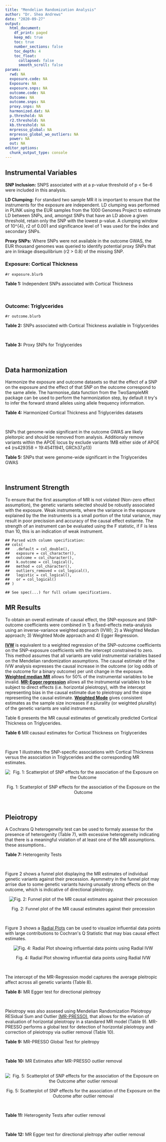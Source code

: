 ```yaml
---
title: "Mendelian Randomization Analysis"
author: "Dr. Shea Andrews"
date: "2020-09-27"
output:
  html_document:
    df_print: paged
    keep_md: true
    toc: true
    number_sections: false
    toc_depth: 4
    toc_float:
      collapsed: false
      smooth_scroll: false
params:
  rwd: NA
  exposure.code: NA
  Exposure: NA
  exposure.snps: NA
  outcome.code: NA
  Outcome: NA
  outcome.snps: NA
  proxy.snps: NA
  harmonized.dat: NA
  p.threshold: NA
  r2.threshold: NA
  kb.threshold: NA
  mrpresso_global: NA
  mrpresso_global_wo_outliers: NA
  power: NA
  out: NA
editor_options:
  chunk_output_type: console
---
```







## Instrumental Variables
**SNP Inclusion:** SNPS associated with at a p-value threshold of p < 5e-6 were included in this analysis.
<br>

**LD Clumping:** For standard two sample MR it is important to ensure that the instruments for the exposure are independent. LD clumping was performed in PLINK using the EUR samples from the 1000 Genomes Project to estimate LD between SNPs, and, amongst SNPs that have an LD above a given threshold, retain only the SNP with the lowest p-value. A clumping window of 10^{4}, r2 of 0.001 and significance level of 1 was used for the index and secondary SNPs.
<br>

**Proxy SNPs:** Where SNPs were not available in the outcome GWAS, the EUR thousand genomes was queried to identify potential proxy SNPs that are in linkage disequilibrium (r2 > 0.8) of the missing SNP.
<br>

### Exposure: Cortical Thickness
`#r exposure.blurb`
<br>

**Table 1:** Independent SNPs associated with Cortical Thickness
<div data-pagedtable="false">
  <script data-pagedtable-source type="application/json">
{"columns":[{"label":["SNP"],"name":[1],"type":["chr"],"align":["left"]},{"label":["CHROM"],"name":[2],"type":["dbl"],"align":["right"]},{"label":["POS"],"name":[3],"type":["dbl"],"align":["right"]},{"label":["REF"],"name":[4],"type":["chr"],"align":["left"]},{"label":["ALT"],"name":[5],"type":["chr"],"align":["left"]},{"label":["AF"],"name":[6],"type":["dbl"],"align":["right"]},{"label":["BETA"],"name":[7],"type":["dbl"],"align":["right"]},{"label":["SE"],"name":[8],"type":["dbl"],"align":["right"]},{"label":["Z"],"name":[9],"type":["dbl"],"align":["right"]},{"label":["P"],"name":[10],"type":["dbl"],"align":["right"]},{"label":["N"],"name":[11],"type":["dbl"],"align":["right"]},{"label":["TRAIT"],"name":[12],"type":["chr"],"align":["left"]}],"data":[{"1":"rs1180331","2":"1","3":"40012184","4":"G","5":"A","6":"0.4610","7":"0.0039","8":"0.0008","9":"4.875000","10":"5.299e-07","11":"32872","12":"Cortical_Thickness"},{"1":"rs556204","2":"1","3":"57595583","4":"G","5":"C","6":"0.1594","7":"-0.0050","8":"0.0010","9":"-5.000000","10":"1.417e-06","11":"32441","12":"Cortical_Thickness"},{"1":"rs2002058","2":"1","3":"58561329","4":"C","5":"T","6":"0.1892","7":"0.0046","8":"0.0010","9":"4.600000","10":"1.289e-06","11":"33089","12":"Cortical_Thickness"},{"1":"rs7549825","2":"1","3":"98554409","4":"A","5":"G","6":"0.3084","7":"0.0040","8":"0.0008","9":"5.000000","10":"2.503e-06","11":"32872","12":"Cortical_Thickness"},{"1":"rs7531555","2":"1","3":"196929310","4":"C","5":"T","6":"0.2386","7":"0.0047","8":"0.0009","9":"5.222222","10":"7.662e-08","11":"32639","12":"Cortical_Thickness"},{"1":"rs6738528","2":"2","3":"27149258","4":"T","5":"A","6":"0.3984","7":"0.0045","8":"0.0008","9":"5.625000","10":"7.324e-09","11":"32872","12":"Cortical_Thickness"},{"1":"rs3770776","2":"2","3":"37150793","4":"A","5":"G","6":"0.4299","7":"0.0039","8":"0.0008","9":"4.875000","10":"3.170e-07","11":"32872","12":"Cortical_Thickness"},{"1":"rs11692435","2":"2","3":"98275354","4":"G","5":"A","6":"0.0910","7":"-0.0091","8":"0.0015","9":"-6.066667","10":"3.179e-10","11":"29128","12":"Cortical_Thickness"},{"1":"rs533577","2":"3","3":"39489651","4":"C","5":"T","6":"0.4935","7":"-0.0050","8":"0.0008","9":"-6.250000","10":"8.426e-11","11":"32872","12":"Cortical_Thickness"},{"1":"rs11708974","2":"3","3":"64395184","4":"C","5":"T","6":"0.4778","7":"0.0035","8":"0.0008","9":"4.375000","10":"4.070e-06","11":"32872","12":"Cortical_Thickness"},{"1":"rs2636563","2":"3","3":"183939044","4":"G","5":"C","6":"0.2416","7":"0.0044","8":"0.0009","9":"4.888889","10":"2.299e-06","11":"31046","12":"Cortical_Thickness"},{"1":"rs10016059","2":"4","3":"2405007","4":"T","5":"C","6":"0.3379","7":"0.0038","8":"0.0008","9":"4.750000","10":"4.994e-06","11":"32441","12":"Cortical_Thickness"},{"1":"rs7657284","2":"4","3":"39688694","4":"A","5":"C","6":"0.2465","7":"0.0044","8":"0.0009","9":"4.888890","10":"2.680e-07","11":"32872","12":"Cortical_Thickness"},{"1":"rs7683042","2":"4","3":"46999235","4":"A","5":"G","6":"0.4028","7":"-0.0036","8":"0.0008","9":"-4.500000","10":"3.852e-06","11":"32872","12":"Cortical_Thickness"},{"1":"rs13107325","2":"4","3":"103188709","4":"C","5":"T","6":"0.0707","7":"-0.0076","8":"0.0015","9":"-5.066667","10":"5.054e-07","11":"32872","12":"Cortical_Thickness"},{"1":"rs35021943","2":"4","3":"121643239","4":"A","5":"C","6":"0.2422","7":"0.0051","8":"0.0009","9":"5.666670","10":"2.979e-09","11":"32872","12":"Cortical_Thickness"},{"1":"rs40565","2":"5","3":"55828636","4":"C","5":"T","6":"0.8108","7":"0.0048","8":"0.0010","9":"4.800000","10":"5.911e-07","11":"32249","12":"Cortical_Thickness"},{"1":"rs2744449","2":"6","3":"52951185","4":"G","5":"C","6":"0.9107","7":"0.0059","8":"0.0013","9":"4.538462","10":"4.452e-06","11":"33281","12":"Cortical_Thickness"},{"1":"rs194833","2":"7","3":"103761274","4":"G","5":"T","6":"0.4771","7":"-0.0035","8":"0.0008","9":"-4.375000","10":"3.614e-06","11":"32486","12":"Cortical_Thickness"},{"1":"rs6961970","2":"7","3":"113901132","4":"C","5":"A","6":"0.2334","7":"0.0041","8":"0.0009","9":"4.555556","10":"2.411e-06","11":"32872","12":"Cortical_Thickness"},{"1":"rs724265","2":"8","3":"8219182","4":"G","5":"A","6":"0.6272","7":"0.0041","8":"0.0008","9":"5.125000","10":"1.012e-07","11":"32872","12":"Cortical_Thickness"},{"1":"rs3200031","2":"8","3":"26227484","4":"C","5":"T","6":"0.0773","7":"0.0071","8":"0.0014","9":"5.071429","10":"5.526e-07","11":"32872","12":"Cortical_Thickness"},{"1":"rs7824177","2":"8","3":"110585288","4":"A","5":"G","6":"0.1616","7":"-0.0059","8":"0.0010","9":"-5.900000","10":"8.922e-09","11":"32872","12":"Cortical_Thickness"},{"1":"rs12543282","2":"8","3":"144627241","4":"C","5":"T","6":"0.2395","7":"0.0043","8":"0.0009","9":"4.777778","10":"4.087e-06","11":"32764","12":"Cortical_Thickness"},{"1":"rs35025323","2":"10","3":"97089991","4":"T","5":"C","6":"0.1210","7":"-0.0054","8":"0.0011","9":"-4.909090","10":"1.762e-06","11":"32872","12":"Cortical_Thickness"},{"1":"rs4296031","2":"11","3":"42540012","4":"G","5":"A","6":"0.8037","7":"-0.0044","8":"0.0010","9":"-4.400000","10":"3.779e-06","11":"32486","12":"Cortical_Thickness"},{"1":"rs7957460","2":"12","3":"32945835","4":"G","5":"A","6":"0.6732","7":"-0.0037","8":"0.0008","9":"-4.625000","10":"2.960e-06","11":"32512","12":"Cortical_Thickness"},{"1":"rs12815451","2":"12","3":"51738706","4":"T","5":"C","6":"0.1519","7":"0.0070","8":"0.0015","9":"4.666670","10":"3.201e-06","11":"20004","12":"Cortical_Thickness"},{"1":"rs1558801","2":"12","3":"109036359","4":"A","5":"C","6":"0.3852","7":"-0.0041","8":"0.0009","9":"-4.555560","10":"2.204e-06","11":"30860","12":"Cortical_Thickness"},{"1":"rs4772440","2":"13","3":"102712476","4":"C","5":"T","6":"0.4224","7":"-0.0036","8":"0.0008","9":"-4.500000","10":"3.102e-06","11":"32872","12":"Cortical_Thickness"},{"1":"rs1742401","2":"16","3":"1971601","4":"G","5":"A","6":"0.3809","7":"-0.0038","8":"0.0008","9":"-4.750000","10":"7.050e-07","11":"32764","12":"Cortical_Thickness"},{"1":"rs734957","2":"17","3":"2612584","4":"G","5":"A","6":"0.2235","7":"0.0066","8":"0.0012","9":"5.500000","10":"6.126e-08","11":"22106","12":"Cortical_Thickness"},{"1":"rs11656696","2":"17","3":"10033679","4":"C","5":"A","6":"0.4288","7":"0.0040","8":"0.0008","9":"5.000000","10":"2.117e-07","11":"32512","12":"Cortical_Thickness"},{"1":"rs7215205","2":"17","3":"29818258","4":"T","5":"C","6":"0.6326","7":"-0.0036","8":"0.0008","9":"-4.500000","10":"3.115e-06","11":"32680","12":"Cortical_Thickness"},{"1":"rs2316766","2":"17","3":"43919068","4":"G","5":"T","6":"0.2098","7":"0.0069","8":"0.0011","9":"6.272727","10":"2.903e-10","11":"26063","12":"Cortical_Thickness"},{"1":"rs117826338","2":"19","3":"5904353","4":"C","5":"T","6":"0.1353","7":"0.0062","8":"0.0012","9":"5.166667","10":"9.902e-08","11":"30012","12":"Cortical_Thickness"},{"1":"rs3816046","2":"19","3":"46118127","4":"C","5":"T","6":"0.3206","7":"-0.0041","8":"0.0008","9":"-5.125000","10":"8.464e-07","11":"30344","12":"Cortical_Thickness"},{"1":"rs5994871","2":"22","3":"22091244","4":"C","5":"T","6":"0.7171","7":"0.0042","8":"0.0009","9":"4.666667","10":"8.821e-07","11":"32872","12":"Cortical_Thickness"},{"1":"rs5756894","2":"22","3":"38450136","4":"C","5":"A","6":"0.6043","7":"0.0035","8":"0.0008","9":"4.375000","10":"4.741e-06","11":"32872","12":"Cortical_Thickness"}],"options":{"columns":{"min":{},"max":[10]},"rows":{"min":[10],"max":[10]},"pages":{}}}
  </script>
</div>
<br>

### Outcome: Triglycerides
`#r outcome.blurb`
<br>

**Table 2:** SNPs associated with Cortical Thickness avaliable in Triglycerides
<div data-pagedtable="false">
  <script data-pagedtable-source type="application/json">
{"columns":[{"label":["SNP"],"name":[1],"type":["chr"],"align":["left"]},{"label":["CHROM"],"name":[2],"type":["dbl"],"align":["right"]},{"label":["POS"],"name":[3],"type":["dbl"],"align":["right"]},{"label":["REF"],"name":[4],"type":["chr"],"align":["left"]},{"label":["ALT"],"name":[5],"type":["chr"],"align":["left"]},{"label":["AF"],"name":[6],"type":["dbl"],"align":["right"]},{"label":["BETA"],"name":[7],"type":["dbl"],"align":["right"]},{"label":["SE"],"name":[8],"type":["dbl"],"align":["right"]},{"label":["Z"],"name":[9],"type":["dbl"],"align":["right"]},{"label":["P"],"name":[10],"type":["dbl"],"align":["right"]},{"label":["N"],"name":[11],"type":["dbl"],"align":["right"]},{"label":["TRAIT"],"name":[12],"type":["chr"],"align":["left"]}],"data":[{"1":"rs556204","2":"1","3":"57595583","4":"G","5":"C","6":"0.1137930","7":"-0.0040","8":"0.0068","9":"-0.5882350","10":"7.497e-01","11":"90912.0","12":"Triglycerides"},{"1":"rs2002058","2":"1","3":"58561329","4":"C","5":"T","6":"0.1728960","7":"0.0033","8":"0.0043","9":"0.7674419","10":"6.229e-01","11":"177699.0","12":"Triglycerides"},{"1":"rs7549825","2":"1","3":"98554409","4":"A","5":"G","6":"0.3432840","7":"-0.0079","8":"0.0051","9":"-1.5490200","10":"2.118e-01","11":"90799.0","12":"Triglycerides"},{"1":"rs6738528","2":"2","3":"27149258","4":"T","5":"A","6":"0.4217790","7":"0.0045","8":"0.0049","9":"0.9183673","10":"4.292e-01","11":"91013.0","12":"Triglycerides"},{"1":"rs11692435","2":"2","3":"98275354","4":"G","5":"A","6":"0.1408810","7":"0.0012","8":"0.0081","9":"0.1481481","10":"8.570e-01","11":"91013.0","12":"Triglycerides"},{"1":"rs533577","2":"3","3":"39489651","4":"C","5":"T","6":"0.4492390","7":"-0.0066","8":"0.0047","9":"-1.4042600","10":"2.023e-01","11":"91013.0","12":"Triglycerides"},{"1":"rs7657284","2":"4","3":"39688694","4":"A","5":"C","6":"0.2721680","7":"0.0124","8":"0.0053","9":"2.3396226","10":"1.106e-02","11":"91013.0","12":"Triglycerides"},{"1":"rs7683042","2":"4","3":"46999235","4":"A","5":"G","6":"0.3111070","7":"-0.0013","8":"0.0050","9":"-0.2600000","10":"7.833e-01","11":"91013.0","12":"Triglycerides"},{"1":"rs13107325","2":"4","3":"103188709","4":"C","5":"T","6":"0.0473169","7":"0.0309","8":"0.0077","9":"4.0129870","10":"3.981e-05","11":"170007.7","12":"Triglycerides"},{"1":"rs40565","2":"5","3":"55828636","4":"C","5":"T","6":"0.7925280","7":"0.0128","8":"0.0060","9":"2.1333333","10":"3.871e-02","11":"90944.0","12":"Triglycerides"},{"1":"rs7824177","2":"8","3":"110585288","4":"A","5":"G","6":"0.1132660","7":"0.0008","8":"0.0063","9":"0.1269841","10":"7.449e-01","11":"90754.0","12":"Triglycerides"},{"1":"rs4772440","2":"13","3":"102712476","4":"C","5":"T","6":"0.4284900","7":"0.0061","8":"0.0048","9":"1.2708333","10":"6.795e-01","11":"90042.0","12":"Triglycerides"},{"1":"rs11656696","2":"17","3":"10033679","4":"C","5":"A","6":"0.4084370","7":"-0.0018","8":"0.0054","9":"-0.3333330","10":"8.731e-01","11":"89485.0","12":"Triglycerides"},{"1":"rs3816046","2":"19","3":"46118127","4":"C","5":"T","6":"0.3054140","7":"0.0084","8":"0.0059","9":"1.4237288","10":"4.641e-01","11":"73949.0","12":"Triglycerides"},{"1":"rs1180331","2":"NA","3":"NA","4":"NA","5":"NA","6":"NA","7":"NA","8":"NA","9":"NA","10":"NA","11":"NA","12":"NA"},{"1":"rs7531555","2":"NA","3":"NA","4":"NA","5":"NA","6":"NA","7":"NA","8":"NA","9":"NA","10":"NA","11":"NA","12":"NA"},{"1":"rs3770776","2":"NA","3":"NA","4":"NA","5":"NA","6":"NA","7":"NA","8":"NA","9":"NA","10":"NA","11":"NA","12":"NA"},{"1":"rs11708974","2":"NA","3":"NA","4":"NA","5":"NA","6":"NA","7":"NA","8":"NA","9":"NA","10":"NA","11":"NA","12":"NA"},{"1":"rs2636563","2":"NA","3":"NA","4":"NA","5":"NA","6":"NA","7":"NA","8":"NA","9":"NA","10":"NA","11":"NA","12":"NA"},{"1":"rs10016059","2":"NA","3":"NA","4":"NA","5":"NA","6":"NA","7":"NA","8":"NA","9":"NA","10":"NA","11":"NA","12":"NA"},{"1":"rs35021943","2":"NA","3":"NA","4":"NA","5":"NA","6":"NA","7":"NA","8":"NA","9":"NA","10":"NA","11":"NA","12":"NA"},{"1":"rs2744449","2":"NA","3":"NA","4":"NA","5":"NA","6":"NA","7":"NA","8":"NA","9":"NA","10":"NA","11":"NA","12":"NA"},{"1":"rs194833","2":"NA","3":"NA","4":"NA","5":"NA","6":"NA","7":"NA","8":"NA","9":"NA","10":"NA","11":"NA","12":"NA"},{"1":"rs6961970","2":"NA","3":"NA","4":"NA","5":"NA","6":"NA","7":"NA","8":"NA","9":"NA","10":"NA","11":"NA","12":"NA"},{"1":"rs724265","2":"NA","3":"NA","4":"NA","5":"NA","6":"NA","7":"NA","8":"NA","9":"NA","10":"NA","11":"NA","12":"NA"},{"1":"rs3200031","2":"NA","3":"NA","4":"NA","5":"NA","6":"NA","7":"NA","8":"NA","9":"NA","10":"NA","11":"NA","12":"NA"},{"1":"rs12543282","2":"NA","3":"NA","4":"NA","5":"NA","6":"NA","7":"NA","8":"NA","9":"NA","10":"NA","11":"NA","12":"NA"},{"1":"rs35025323","2":"NA","3":"NA","4":"NA","5":"NA","6":"NA","7":"NA","8":"NA","9":"NA","10":"NA","11":"NA","12":"NA"},{"1":"rs4296031","2":"NA","3":"NA","4":"NA","5":"NA","6":"NA","7":"NA","8":"NA","9":"NA","10":"NA","11":"NA","12":"NA"},{"1":"rs7957460","2":"NA","3":"NA","4":"NA","5":"NA","6":"NA","7":"NA","8":"NA","9":"NA","10":"NA","11":"NA","12":"NA"},{"1":"rs12815451","2":"NA","3":"NA","4":"NA","5":"NA","6":"NA","7":"NA","8":"NA","9":"NA","10":"NA","11":"NA","12":"NA"},{"1":"rs1558801","2":"NA","3":"NA","4":"NA","5":"NA","6":"NA","7":"NA","8":"NA","9":"NA","10":"NA","11":"NA","12":"NA"},{"1":"rs1742401","2":"NA","3":"NA","4":"NA","5":"NA","6":"NA","7":"NA","8":"NA","9":"NA","10":"NA","11":"NA","12":"NA"},{"1":"rs734957","2":"NA","3":"NA","4":"NA","5":"NA","6":"NA","7":"NA","8":"NA","9":"NA","10":"NA","11":"NA","12":"NA"},{"1":"rs7215205","2":"NA","3":"NA","4":"NA","5":"NA","6":"NA","7":"NA","8":"NA","9":"NA","10":"NA","11":"NA","12":"NA"},{"1":"rs2316766","2":"NA","3":"NA","4":"NA","5":"NA","6":"NA","7":"NA","8":"NA","9":"NA","10":"NA","11":"NA","12":"NA"},{"1":"rs117826338","2":"NA","3":"NA","4":"NA","5":"NA","6":"NA","7":"NA","8":"NA","9":"NA","10":"NA","11":"NA","12":"NA"},{"1":"rs5994871","2":"NA","3":"NA","4":"NA","5":"NA","6":"NA","7":"NA","8":"NA","9":"NA","10":"NA","11":"NA","12":"NA"},{"1":"rs5756894","2":"NA","3":"NA","4":"NA","5":"NA","6":"NA","7":"NA","8":"NA","9":"NA","10":"NA","11":"NA","12":"NA"}],"options":{"columns":{"min":{},"max":[10]},"rows":{"min":[10],"max":[10]},"pages":{}}}
  </script>
</div>
<br>

**Table 3:** Proxy SNPs for Triglycerides
<div data-pagedtable="false">
  <script data-pagedtable-source type="application/json">
{"columns":[{"label":["target_snp"],"name":[1],"type":["chr"],"align":["left"]},{"label":["proxy_snp"],"name":[2],"type":["chr"],"align":["left"]},{"label":["ld.r2"],"name":[3],"type":["dbl"],"align":["right"]},{"label":["Dprime"],"name":[4],"type":["dbl"],"align":["right"]},{"label":["PHASE"],"name":[5],"type":["chr"],"align":["left"]},{"label":["X12"],"name":[6],"type":["lgl"],"align":["right"]},{"label":["CHROM"],"name":[7],"type":["dbl"],"align":["right"]},{"label":["POS"],"name":[8],"type":["dbl"],"align":["right"]},{"label":["REF.proxy"],"name":[9],"type":["chr"],"align":["left"]},{"label":["ALT.proxy"],"name":[10],"type":["chr"],"align":["left"]},{"label":["AF"],"name":[11],"type":["dbl"],"align":["right"]},{"label":["BETA"],"name":[12],"type":["dbl"],"align":["right"]},{"label":["SE"],"name":[13],"type":["dbl"],"align":["right"]},{"label":["Z"],"name":[14],"type":["dbl"],"align":["right"]},{"label":["P"],"name":[15],"type":["dbl"],"align":["right"]},{"label":["N"],"name":[16],"type":["dbl"],"align":["right"]},{"label":["TRAIT"],"name":[17],"type":["chr"],"align":["left"]},{"label":["ref"],"name":[18],"type":["chr"],"align":["left"]},{"label":["ref.proxy"],"name":[19],"type":["chr"],"align":["left"]},{"label":["alt"],"name":[20],"type":["chr"],"align":["left"]},{"label":["alt.proxy"],"name":[21],"type":["chr"],"align":["left"]},{"label":["ALT"],"name":[22],"type":["chr"],"align":["left"]},{"label":["REF"],"name":[23],"type":["chr"],"align":["left"]},{"label":["proxy.outcome"],"name":[24],"type":["lgl"],"align":["right"]}],"data":[{"1":"rs7531555","2":"rs4085749","3":"1.000000","4":"1.000000","5":"TT/CC","6":"NA","7":"1","8":"196920148","9":"C","10":"T","11":"0.249818","12":"0.0023","13":"0.0055","14":"0.41818182","15":"0.998000","16":"91013","17":"Triglycerides","18":"T","19":"T","20":"C","21":"C","22":"T","23":"C","24":"TRUE"},{"1":"rs3770776","2":"rs888083","3":"0.856718","4":"0.929358","5":"GT/AC","6":"NA","7":"2","8":"37117073","9":"C","10":"T","11":"0.424528","12":"-0.0084","13":"0.0047","14":"-1.78723000","15":"0.096190","16":"91013","17":"Triglycerides","18":"G","19":"T","20":"A","21":"C","22":"G","23":"A","24":"TRUE"},{"1":"rs2636563","2":"rs13315366","3":"0.831668","4":"0.993562","5":"CT/GC","6":"NA","7":"3","8":"183940200","9":"C","10":"T","11":"0.205666","12":"0.0223","13":"0.0084","14":"2.65476190","15":"0.007387","16":"91013","17":"Triglycerides","18":"C","19":"T","20":"G","21":"C","22":"C","23":"G","24":"TRUE"},{"1":"rs10016059","2":"rs4257708","3":"0.826687","4":"0.990109","5":"CA/TG","6":"NA","7":"4","8":"2385384","9":"G","10":"A","11":"0.428780","12":"-0.0084","13":"0.0048","14":"-1.75000000","15":"0.122400","16":"91011","17":"Triglycerides","18":"C","19":"A","20":"T","21":"G","22":"C","23":"T","24":"TRUE"},{"1":"rs35021943","2":"rs11721741","3":"0.926024","4":"0.970667","5":"CG/AA","6":"NA","7":"4","8":"121629986","9":"A","10":"G","11":"0.224764","12":"-0.0150","13":"0.0054","14":"-2.77778000","15":"0.018030","16":"91013","17":"Triglycerides","18":"C","19":"G","20":"A","21":"A","22":"C","23":"A","24":"TRUE"},{"1":"rs2744449","2":"rs222451","3":"0.988497","4":"1.000000","5":"GC/CG","6":"NA","7":"6","8":"52909609","9":"C","10":"G","11":"0.885118","12":"-0.0174","13":"0.0083","14":"-2.09639000","15":"0.039890","16":"87943","17":"Triglycerides","18":"G","19":"C","20":"C","21":"G","22":"C","23":"G","24":"TRUE"},{"1":"rs194833","2":"rs194834","3":"0.996031","4":"1.000000","5":"GG/TA","6":"NA","7":"7","8":"103762313","9":"G","10":"A","11":"0.482583","12":"-0.0043","13":"0.0047","14":"-0.91489400","15":"0.314500","16":"91013","17":"Triglycerides","18":"G","19":"G","20":"T","21":"A","22":"T","23":"G","24":"TRUE"},{"1":"rs724265","2":"rs4840932","3":"0.925904","4":"0.995533","5":"GG/AT","6":"NA","7":"8","8":"8209191","9":"G","10":"T","11":"0.574135","12":"-0.0091","13":"0.0048","14":"-1.89583000","15":"0.122000","16":"91013","17":"Triglycerides","18":"G","19":"G","20":"A","21":"T","22":"A","23":"G","24":"TRUE"},{"1":"rs3200031","2":"rs17055142","3":"1.000000","4":"1.000000","5":"TT/CC","6":"NA","7":"8","8":"26201601","9":"C","10":"T","11":"0.046790","12":"0.0004","13":"0.0090","14":"0.04444444","15":"0.701300","16":"85947","17":"Triglycerides","18":"T","19":"T","20":"C","21":"C","22":"T","23":"C","24":"TRUE"},{"1":"rs12543282","2":"rs7837369","3":"0.871553","4":"0.952496","5":"TT/CG","6":"NA","7":"8","8":"144605598","9":"G","10":"T","11":"0.214130","12":"0.0051","13":"0.0055","14":"0.92727273","15":"0.527800","16":"91013","17":"Triglycerides","18":"T","19":"T","20":"C","21":"G","22":"T","23":"C","24":"TRUE"},{"1":"rs35025323","2":"rs7085635","3":"1.000000","4":"1.000000","5":"CT/TC","6":"NA","7":"10","8":"97087522","9":"C","10":"T","11":"0.127137","12":"0.0154","13":"0.0072","14":"2.13888889","15":"0.036020","16":"91013","17":"Triglycerides","18":"C","19":"T","20":"T","21":"C","22":"C","23":"T","24":"TRUE"},{"1":"rs4296031","2":"rs6485318","3":"0.920459","4":"1.000000","5":"GG/AA","6":"NA","7":"11","8":"42511130","9":"G","10":"A","11":"0.787785","12":"-0.0056","13":"0.0062","14":"-0.90322600","15":"0.441900","16":"91013","17":"Triglycerides","18":"G","19":"G","20":"A","21":"A","22":"A","23":"G","24":"TRUE"},{"1":"rs7957460","2":"rs12612","3":"1.000000","4":"1.000000","5":"GG/AC","6":"NA","7":"12","8":"32945107","9":"G","10":"C","11":"0.660196","12":"-0.0045","13":"0.0051","14":"-0.88235300","15":"0.369100","16":"91013","17":"Triglycerides","18":"G","19":"G","20":"A","21":"C","22":"A","23":"G","24":"TRUE"},{"1":"rs1558801","2":"rs7300215","3":"0.811396","4":"0.952704","5":"CA/AG","6":"NA","7":"12","8":"109089394","9":"G","10":"A","11":"0.399416","12":"0.0048","13":"0.0051","14":"0.94117647","15":"0.310500","16":"91012","17":"Triglycerides","18":"C","19":"A","20":"A","21":"G","22":"C","23":"A","24":"TRUE"},{"1":"rs1742401","2":"rs2974863","3":"0.934600","4":"0.982930","5":"AG/GC","6":"NA","7":"16","8":"1963152","9":"C","10":"G","11":"0.434838","12":"-0.0084","13":"0.0048","14":"-1.75000000","15":"0.147100","16":"89485","17":"Triglycerides","18":"A","19":"G","20":"G","21":"C","22":"A","23":"G","24":"TRUE"},{"1":"rs7215205","2":"rs2097719","3":"0.830986","4":"0.935708","5":"TG/CA","6":"NA","7":"17","8":"29827429","9":"G","10":"A","11":"0.608000","12":"0.0056","13":"0.0051","14":"1.09803922","15":"0.147100","16":"89485","17":"Triglycerides","18":"T","19":"G","20":"C","21":"A","22":"C","23":"T","24":"TRUE"},{"1":"rs2316766","2":"rs17687534","3":"0.989115","4":"1.000000","5":"TC/GT","6":"NA","7":"17","8":"43749579","9":"T","10":"C","11":"0.147123","12":"-0.0031","13":"0.0059","14":"-0.52542400","15":"0.264800","16":"87977","17":"Triglycerides","18":"T","19":"C","20":"G","21":"T","22":"T","23":"G","24":"TRUE"},{"1":"rs5756894","2":"rs4821733","3":"0.899090","4":"1.000000","5":"CG/AA","6":"NA","7":"22","8":"38449394","9":"G","10":"A","11":"0.571869","12":"0.0029","13":"0.0047","14":"0.61702128","15":"0.766900","16":"89372","17":"Triglycerides","18":"C","19":"G","20":"A","21":"A","22":"A","23":"C","24":"TRUE"},{"1":"rs1180331","2":"NA","3":"NA","4":"NA","5":"NA","6":"NA","7":"NA","8":"NA","9":"NA","10":"NA","11":"NA","12":"NA","13":"NA","14":"NA","15":"NA","16":"NA","17":"NA","18":"NA","19":"NA","20":"NA","21":"NA","22":"NA","23":"NA","24":"NA"},{"1":"rs11708974","2":"NA","3":"NA","4":"NA","5":"NA","6":"NA","7":"NA","8":"NA","9":"NA","10":"NA","11":"NA","12":"NA","13":"NA","14":"NA","15":"NA","16":"NA","17":"NA","18":"NA","19":"NA","20":"NA","21":"NA","22":"NA","23":"NA","24":"NA"},{"1":"rs6961970","2":"NA","3":"NA","4":"NA","5":"NA","6":"NA","7":"NA","8":"NA","9":"NA","10":"NA","11":"NA","12":"NA","13":"NA","14":"NA","15":"NA","16":"NA","17":"NA","18":"NA","19":"NA","20":"NA","21":"NA","22":"NA","23":"NA","24":"NA"},{"1":"rs12815451","2":"NA","3":"NA","4":"NA","5":"NA","6":"NA","7":"NA","8":"NA","9":"NA","10":"NA","11":"NA","12":"NA","13":"NA","14":"NA","15":"NA","16":"NA","17":"NA","18":"NA","19":"NA","20":"NA","21":"NA","22":"NA","23":"NA","24":"NA"},{"1":"rs734957","2":"NA","3":"NA","4":"NA","5":"NA","6":"NA","7":"NA","8":"NA","9":"NA","10":"NA","11":"NA","12":"NA","13":"NA","14":"NA","15":"NA","16":"NA","17":"NA","18":"NA","19":"NA","20":"NA","21":"NA","22":"NA","23":"NA","24":"NA"},{"1":"rs117826338","2":"NA","3":"NA","4":"NA","5":"NA","6":"NA","7":"NA","8":"NA","9":"NA","10":"NA","11":"NA","12":"NA","13":"NA","14":"NA","15":"NA","16":"NA","17":"NA","18":"NA","19":"NA","20":"NA","21":"NA","22":"NA","23":"NA","24":"NA"},{"1":"rs5994871","2":"NA","3":"NA","4":"NA","5":"NA","6":"NA","7":"NA","8":"NA","9":"NA","10":"NA","11":"NA","12":"NA","13":"NA","14":"NA","15":"NA","16":"NA","17":"NA","18":"NA","19":"NA","20":"NA","21":"NA","22":"NA","23":"NA","24":"NA"}],"options":{"columns":{"min":{},"max":[10]},"rows":{"min":[10],"max":[10]},"pages":{}}}
  </script>
</div>
<br>

## Data harmonization
Harmonize the exposure and outcome datasets so that the effect of a SNP on the exposure and the effect of that SNP on the outcome correspond to the same allele. The harmonise_data function from the TwoSampleMR package can be used to perform the harmonization step, by default it try's to infer the forward strand alleles using allele frequency information.
<br>

**Table 4:** Harmonized Cortical Thickness and Triglycerides datasets
<div data-pagedtable="false">
  <script data-pagedtable-source type="application/json">
{"columns":[{"label":["SNP"],"name":[1],"type":["chr"],"align":["left"]},{"label":["effect_allele.exposure"],"name":[2],"type":["chr"],"align":["left"]},{"label":["other_allele.exposure"],"name":[3],"type":["chr"],"align":["left"]},{"label":["effect_allele.outcome"],"name":[4],"type":["chr"],"align":["left"]},{"label":["other_allele.outcome"],"name":[5],"type":["chr"],"align":["left"]},{"label":["beta.exposure"],"name":[6],"type":["dbl"],"align":["right"]},{"label":["beta.outcome"],"name":[7],"type":["dbl"],"align":["right"]},{"label":["eaf.exposure"],"name":[8],"type":["dbl"],"align":["right"]},{"label":["eaf.outcome"],"name":[9],"type":["dbl"],"align":["right"]},{"label":["remove"],"name":[10],"type":["lgl"],"align":["right"]},{"label":["palindromic"],"name":[11],"type":["lgl"],"align":["right"]},{"label":["ambiguous"],"name":[12],"type":["lgl"],"align":["right"]},{"label":["id.outcome"],"name":[13],"type":["chr"],"align":["left"]},{"label":["chr.outcome"],"name":[14],"type":["dbl"],"align":["right"]},{"label":["pos.outcome"],"name":[15],"type":["dbl"],"align":["right"]},{"label":["se.outcome"],"name":[16],"type":["dbl"],"align":["right"]},{"label":["z.outcome"],"name":[17],"type":["dbl"],"align":["right"]},{"label":["pval.outcome"],"name":[18],"type":["dbl"],"align":["right"]},{"label":["samplesize.outcome"],"name":[19],"type":["dbl"],"align":["right"]},{"label":["outcome"],"name":[20],"type":["chr"],"align":["left"]},{"label":["mr_keep.outcome"],"name":[21],"type":["lgl"],"align":["right"]},{"label":["pval_origin.outcome"],"name":[22],"type":["chr"],"align":["left"]},{"label":["chr.exposure"],"name":[23],"type":["dbl"],"align":["right"]},{"label":["pos.exposure"],"name":[24],"type":["dbl"],"align":["right"]},{"label":["se.exposure"],"name":[25],"type":["dbl"],"align":["right"]},{"label":["z.exposure"],"name":[26],"type":["dbl"],"align":["right"]},{"label":["pval.exposure"],"name":[27],"type":["dbl"],"align":["right"]},{"label":["samplesize.exposure"],"name":[28],"type":["dbl"],"align":["right"]},{"label":["exposure"],"name":[29],"type":["chr"],"align":["left"]},{"label":["mr_keep.exposure"],"name":[30],"type":["lgl"],"align":["right"]},{"label":["pval_origin.exposure"],"name":[31],"type":["chr"],"align":["left"]},{"label":["id.exposure"],"name":[32],"type":["chr"],"align":["left"]},{"label":["action"],"name":[33],"type":["dbl"],"align":["right"]},{"label":["mr_keep"],"name":[34],"type":["lgl"],"align":["right"]},{"label":["pt"],"name":[35],"type":["dbl"],"align":["right"]},{"label":["pleitropy_keep"],"name":[36],"type":["lgl"],"align":["right"]},{"label":["mrpresso_RSSobs"],"name":[37],"type":["dbl"],"align":["right"]},{"label":["mrpresso_pval"],"name":[38],"type":["dbl"],"align":["right"]},{"label":["mrpresso_keep"],"name":[39],"type":["lgl"],"align":["right"]}],"data":[{"1":"rs10016059","2":"C","3":"T","4":"C","5":"T","6":"0.0038","7":"-0.0084","8":"0.3379","9":"0.4287800","10":"FALSE","11":"FALSE","12":"FALSE","13":"qG8Btp","14":"4","15":"2385384","16":"0.0048","17":"-1.75000000","18":"1.224e-01","19":"91011.0","20":"Willer2013tg","21":"TRUE","22":"reported","23":"4","24":"2405007","25":"0.0008","26":"4.750000","27":"4.994e-06","28":"32441","29":"Grasby2020thickness","30":"TRUE","31":"reported","32":"RaVDn0","33":"2","34":"TRUE","35":"5e-06","36":"TRUE","37":"5.416107e-05","38":"1.0000","39":"TRUE"},{"1":"rs11656696","2":"A","3":"C","4":"A","5":"C","6":"0.0040","7":"-0.0018","8":"0.4288","9":"0.4084370","10":"FALSE","11":"FALSE","12":"FALSE","13":"qG8Btp","14":"17","15":"10033679","16":"0.0054","17":"-0.33333300","18":"8.731e-01","19":"89485.0","20":"Willer2013tg","21":"TRUE","22":"reported","23":"17","24":"10033679","25":"0.0008","26":"5.000000","27":"2.117e-07","28":"32512","29":"Grasby2020thickness","30":"TRUE","31":"reported","32":"RaVDn0","33":"2","34":"TRUE","35":"5e-06","36":"TRUE","37":"2.415256e-07","38":"1.0000","39":"TRUE"},{"1":"rs11692435","2":"A","3":"G","4":"A","5":"G","6":"-0.0091","7":"0.0012","8":"0.0910","9":"0.1408810","10":"FALSE","11":"FALSE","12":"FALSE","13":"qG8Btp","14":"2","15":"98275354","16":"0.0081","17":"0.14814815","18":"8.570e-01","19":"91013.0","20":"Willer2013tg","21":"TRUE","22":"reported","23":"2","24":"98275354","25":"0.0015","26":"-6.066667","27":"3.179e-10","28":"29128","29":"Grasby2020thickness","30":"TRUE","31":"reported","32":"RaVDn0","33":"2","34":"TRUE","35":"5e-06","36":"TRUE","37":"3.678816e-06","38":"1.0000","39":"TRUE"},{"1":"rs12543282","2":"T","3":"C","4":"T","5":"C","6":"0.0043","7":"0.0051","8":"0.2395","9":"0.2141300","10":"FALSE","11":"FALSE","12":"FALSE","13":"qG8Btp","14":"8","15":"144605598","16":"0.0055","17":"0.92727273","18":"5.278e-01","19":"91013.0","20":"Willer2013tg","21":"TRUE","22":"reported","23":"8","24":"144627241","25":"0.0009","26":"4.777778","27":"4.087e-06","28":"32764","29":"Grasby2020thickness","30":"TRUE","31":"reported","32":"RaVDn0","33":"2","34":"TRUE","35":"5e-06","36":"TRUE","37":"4.503597e-05","38":"1.0000","39":"TRUE"},{"1":"rs13107325","2":"T","3":"C","4":"T","5":"C","6":"-0.0076","7":"0.0309","8":"0.0707","9":"0.0473169","10":"FALSE","11":"FALSE","12":"FALSE","13":"qG8Btp","14":"4","15":"103188709","16":"0.0077","17":"4.01298701","18":"3.981e-05","19":"170007.7","20":"Willer2013tg","21":"TRUE","22":"reported","23":"4","24":"103188709","25":"0.0015","26":"-5.066667","27":"5.054e-07","28":"32872","29":"Grasby2020thickness","30":"TRUE","31":"reported","32":"RaVDn0","33":"2","34":"TRUE","35":"5e-06","36":"TRUE","37":"8.842805e-04","38":"0.0124","39":"FALSE"},{"1":"rs1558801","2":"C","3":"A","4":"C","5":"A","6":"-0.0041","7":"0.0048","8":"0.3852","9":"0.3994160","10":"FALSE","11":"FALSE","12":"FALSE","13":"qG8Btp","14":"12","15":"109089394","16":"0.0051","17":"0.94117647","18":"3.105e-01","19":"91012.0","20":"Willer2013tg","21":"TRUE","22":"reported","23":"12","24":"109036359","25":"0.0009","26":"-4.555560","27":"2.204e-06","28":"30860","29":"Grasby2020thickness","30":"TRUE","31":"reported","32":"RaVDn0","33":"2","34":"TRUE","35":"5e-06","36":"TRUE","37":"1.262125e-05","38":"1.0000","39":"TRUE"},{"1":"rs1742401","2":"A","3":"G","4":"A","5":"G","6":"-0.0038","7":"-0.0084","8":"0.3809","9":"0.4348380","10":"FALSE","11":"FALSE","12":"FALSE","13":"qG8Btp","14":"16","15":"1963152","16":"0.0048","17":"-1.75000000","18":"1.471e-01","19":"89485.0","20":"Willer2013tg","21":"TRUE","22":"reported","23":"16","24":"1971601","25":"0.0008","26":"-4.750000","27":"7.050e-07","28":"32764","29":"Grasby2020thickness","30":"TRUE","31":"reported","32":"RaVDn0","33":"2","34":"TRUE","35":"5e-06","36":"TRUE","37":"9.889944e-05","38":"1.0000","39":"TRUE"},{"1":"rs194833","2":"T","3":"G","4":"T","5":"G","6":"-0.0035","7":"-0.0043","8":"0.4771","9":"0.4825830","10":"FALSE","11":"FALSE","12":"FALSE","13":"qG8Btp","14":"7","15":"103762313","16":"0.0047","17":"-0.91489400","18":"3.145e-01","19":"91013.0","20":"Willer2013tg","21":"TRUE","22":"reported","23":"7","24":"103761274","25":"0.0008","26":"-4.375000","27":"3.614e-06","28":"32486","29":"Grasby2020thickness","30":"TRUE","31":"reported","32":"RaVDn0","33":"2","34":"TRUE","35":"5e-06","36":"TRUE","37":"3.136387e-05","38":"1.0000","39":"TRUE"},{"1":"rs2002058","2":"T","3":"C","4":"T","5":"C","6":"0.0046","7":"0.0033","8":"0.1892","9":"0.1728960","10":"FALSE","11":"FALSE","12":"FALSE","13":"qG8Btp","14":"1","15":"58561329","16":"0.0043","17":"0.76744186","18":"6.229e-01","19":"177699.0","20":"Willer2013tg","21":"TRUE","22":"reported","23":"1","24":"58561329","25":"0.0010","26":"4.600000","27":"1.289e-06","28":"33089","29":"Grasby2020thickness","30":"TRUE","31":"reported","32":"RaVDn0","33":"2","34":"TRUE","35":"5e-06","36":"TRUE","37":"2.590893e-05","38":"1.0000","39":"TRUE"},{"1":"rs2316766","2":"T","3":"G","4":"T","5":"G","6":"0.0069","7":"-0.0031","8":"0.2098","9":"0.1471230","10":"FALSE","11":"FALSE","12":"FALSE","13":"qG8Btp","14":"17","15":"43749579","16":"0.0059","17":"-0.52542400","18":"2.648e-01","19":"87977.0","20":"Willer2013tg","21":"TRUE","22":"reported","23":"17","24":"43919068","25":"0.0011","26":"6.272727","27":"2.903e-10","28":"26063","29":"Grasby2020thickness","30":"TRUE","31":"reported","32":"RaVDn0","33":"2","34":"TRUE","35":"5e-06","36":"TRUE","37":"7.689367e-07","38":"1.0000","39":"TRUE"},{"1":"rs2636563","2":"C","3":"G","4":"C","5":"G","6":"0.0044","7":"0.0223","8":"0.2416","9":"0.2056660","10":"FALSE","11":"TRUE","12":"FALSE","13":"qG8Btp","14":"3","15":"183940200","16":"0.0084","17":"2.65476190","18":"7.387e-03","19":"91013.0","20":"Willer2013tg","21":"TRUE","22":"reported","23":"3","24":"183939044","25":"0.0009","26":"4.888889","27":"2.299e-06","28":"31046","29":"Grasby2020thickness","30":"TRUE","31":"reported","32":"RaVDn0","33":"2","34":"TRUE","35":"5e-06","36":"TRUE","37":"5.788897e-04","38":"0.1457","39":"TRUE"},{"1":"rs2744449","2":"C","3":"G","4":"C","5":"G","6":"0.0059","7":"-0.0174","8":"0.9107","9":"0.8851180","10":"FALSE","11":"TRUE","12":"FALSE","13":"qG8Btp","14":"6","15":"52909609","16":"0.0083","17":"-2.09639000","18":"3.989e-02","19":"87943.0","20":"Willer2013tg","21":"TRUE","22":"reported","23":"6","24":"52951185","25":"0.0013","26":"4.538462","27":"4.452e-06","28":"33281","29":"Grasby2020thickness","30":"TRUE","31":"reported","32":"RaVDn0","33":"2","34":"TRUE","35":"5e-06","36":"TRUE","37":"2.503718e-04","38":"1.0000","39":"TRUE"},{"1":"rs3200031","2":"T","3":"C","4":"T","5":"C","6":"0.0071","7":"0.0004","8":"0.0773","9":"0.0467900","10":"FALSE","11":"FALSE","12":"FALSE","13":"qG8Btp","14":"8","15":"26201601","16":"0.0090","17":"0.04444444","18":"7.013e-01","19":"85947.0","20":"Willer2013tg","21":"TRUE","22":"reported","23":"8","24":"26227484","25":"0.0014","26":"5.071429","27":"5.526e-07","28":"32872","29":"Grasby2020thickness","30":"TRUE","31":"reported","32":"RaVDn0","33":"2","34":"TRUE","35":"5e-06","36":"TRUE","37":"7.990338e-06","38":"1.0000","39":"TRUE"},{"1":"rs35021943","2":"C","3":"A","4":"C","5":"A","6":"0.0051","7":"-0.0150","8":"0.2422","9":"0.2247640","10":"FALSE","11":"FALSE","12":"FALSE","13":"qG8Btp","14":"4","15":"121629986","16":"0.0054","17":"-2.77778000","18":"1.803e-02","19":"91013.0","20":"Willer2013tg","21":"TRUE","22":"reported","23":"4","24":"121643239","25":"0.0009","26":"5.666670","27":"2.979e-09","28":"32872","29":"Grasby2020thickness","30":"TRUE","31":"reported","32":"RaVDn0","33":"2","34":"TRUE","35":"5e-06","36":"TRUE","37":"1.929802e-04","38":"0.3441","39":"TRUE"},{"1":"rs35025323","2":"C","3":"T","4":"C","5":"T","6":"-0.0054","7":"0.0154","8":"0.1210","9":"0.1271370","10":"FALSE","11":"FALSE","12":"FALSE","13":"qG8Btp","14":"10","15":"97087522","16":"0.0072","17":"2.13888889","18":"3.602e-02","19":"91013.0","20":"Willer2013tg","21":"TRUE","22":"reported","23":"10","24":"97089991","25":"0.0011","26":"-4.909090","27":"1.762e-06","28":"32872","29":"Grasby2020thickness","30":"TRUE","31":"reported","32":"RaVDn0","33":"2","34":"TRUE","35":"5e-06","36":"TRUE","37":"1.955023e-04","38":"1.0000","39":"TRUE"},{"1":"rs3770776","2":"G","3":"A","4":"G","5":"A","6":"0.0039","7":"-0.0084","8":"0.4299","9":"0.4245280","10":"FALSE","11":"FALSE","12":"FALSE","13":"qG8Btp","14":"2","15":"37117073","16":"0.0047","17":"-1.78723000","18":"9.619e-02","19":"91013.0","20":"Willer2013tg","21":"TRUE","22":"reported","23":"2","24":"37150793","25":"0.0008","26":"4.875000","27":"3.170e-07","28":"32872","29":"Grasby2020thickness","30":"TRUE","31":"reported","32":"RaVDn0","33":"2","34":"TRUE","35":"5e-06","36":"TRUE","37":"5.398062e-05","38":"1.0000","39":"TRUE"},{"1":"rs3816046","2":"T","3":"C","4":"T","5":"C","6":"-0.0041","7":"0.0084","8":"0.3206","9":"0.3054140","10":"FALSE","11":"FALSE","12":"FALSE","13":"qG8Btp","14":"19","15":"46118127","16":"0.0059","17":"1.42372881","18":"4.641e-01","19":"73949.0","20":"Willer2013tg","21":"TRUE","22":"reported","23":"19","24":"46118127","25":"0.0008","26":"-5.125000","27":"8.464e-07","28":"30344","29":"Grasby2020thickness","30":"TRUE","31":"reported","32":"RaVDn0","33":"2","34":"TRUE","35":"5e-06","36":"TRUE","37":"5.195121e-05","38":"1.0000","39":"TRUE"},{"1":"rs40565","2":"T","3":"C","4":"T","5":"C","6":"0.0048","7":"0.0128","8":"0.8108","9":"0.7925280","10":"FALSE","11":"FALSE","12":"FALSE","13":"qG8Btp","14":"5","15":"55828636","16":"0.0060","17":"2.13333333","18":"3.871e-02","19":"90944.0","20":"Willer2013tg","21":"TRUE","22":"reported","23":"5","24":"55828636","25":"0.0010","26":"4.800000","27":"5.911e-07","28":"32249","29":"Grasby2020thickness","30":"TRUE","31":"reported","32":"RaVDn0","33":"2","34":"TRUE","35":"5e-06","36":"TRUE","37":"2.198246e-04","38":"0.4216","39":"TRUE"},{"1":"rs4296031","2":"A","3":"G","4":"A","5":"G","6":"-0.0044","7":"-0.0056","8":"0.8037","9":"0.7877850","10":"FALSE","11":"FALSE","12":"FALSE","13":"qG8Btp","14":"11","15":"42511130","16":"0.0062","17":"-0.90322600","18":"4.419e-01","19":"91013.0","20":"Willer2013tg","21":"TRUE","22":"reported","23":"11","24":"42540012","25":"0.0010","26":"-4.400000","27":"3.779e-06","28":"32486","29":"Grasby2020thickness","30":"TRUE","31":"reported","32":"RaVDn0","33":"2","34":"TRUE","35":"5e-06","36":"TRUE","37":"5.216183e-05","38":"1.0000","39":"TRUE"},{"1":"rs4772440","2":"T","3":"C","4":"T","5":"C","6":"-0.0036","7":"0.0061","8":"0.4224","9":"0.4284900","10":"FALSE","11":"FALSE","12":"FALSE","13":"qG8Btp","14":"13","15":"102712476","16":"0.0048","17":"1.27083333","18":"6.795e-01","19":"90042.0","20":"Willer2013tg","21":"TRUE","22":"reported","23":"13","24":"102712476","25":"0.0008","26":"-4.500000","27":"3.102e-06","28":"32872","29":"Grasby2020thickness","30":"TRUE","31":"reported","32":"RaVDn0","33":"2","34":"TRUE","35":"5e-06","36":"TRUE","37":"2.543095e-05","38":"1.0000","39":"TRUE"},{"1":"rs533577","2":"T","3":"C","4":"T","5":"C","6":"-0.0050","7":"-0.0066","8":"0.4935","9":"0.4492390","10":"FALSE","11":"FALSE","12":"FALSE","13":"qG8Btp","14":"3","15":"39489651","16":"0.0047","17":"-1.40426000","18":"2.023e-01","19":"91013.0","20":"Willer2013tg","21":"TRUE","22":"reported","23":"3","24":"39489651","25":"0.0008","26":"-6.250000","27":"8.426e-11","28":"32872","29":"Grasby2020thickness","30":"TRUE","31":"reported","32":"RaVDn0","33":"2","34":"TRUE","35":"5e-06","36":"TRUE","37":"7.585802e-05","38":"1.0000","39":"TRUE"},{"1":"rs556204","2":"C","3":"G","4":"C","5":"G","6":"-0.0050","7":"-0.0040","8":"0.1594","9":"0.1137930","10":"FALSE","11":"TRUE","12":"FALSE","13":"qG8Btp","14":"1","15":"57595583","16":"0.0068","17":"-0.58823500","18":"7.497e-01","19":"90912.0","20":"Willer2013tg","21":"TRUE","22":"reported","23":"1","24":"57595583","25":"0.0010","26":"-5.000000","27":"1.417e-06","28":"32441","29":"Grasby2020thickness","30":"TRUE","31":"reported","32":"RaVDn0","33":"2","34":"TRUE","35":"5e-06","36":"TRUE","37":"3.360614e-05","38":"1.0000","39":"TRUE"},{"1":"rs5756894","2":"A","3":"C","4":"A","5":"C","6":"0.0035","7":"0.0029","8":"0.6043","9":"0.5718690","10":"FALSE","11":"FALSE","12":"FALSE","13":"qG8Btp","14":"22","15":"38449394","16":"0.0047","17":"0.61702128","18":"7.669e-01","19":"89372.0","20":"Willer2013tg","21":"TRUE","22":"reported","23":"22","24":"38450136","25":"0.0008","26":"4.375000","27":"4.741e-06","28":"32872","29":"Grasby2020thickness","30":"TRUE","31":"reported","32":"RaVDn0","33":"2","34":"TRUE","35":"5e-06","36":"TRUE","37":"1.733301e-05","38":"1.0000","39":"TRUE"},{"1":"rs6738528","2":"A","3":"T","4":"A","5":"T","6":"0.0045","7":"0.0045","8":"0.3984","9":"0.4217790","10":"FALSE","11":"TRUE","12":"TRUE","13":"qG8Btp","14":"2","15":"27149258","16":"0.0049","17":"0.91836735","18":"4.292e-01","19":"91013.0","20":"Willer2013tg","21":"TRUE","22":"reported","23":"2","24":"27149258","25":"0.0008","26":"5.625000","27":"7.324e-09","28":"32872","29":"Grasby2020thickness","30":"TRUE","31":"reported","32":"RaVDn0","33":"2","34":"FALSE","35":"5e-06","36":"TRUE","37":"NA","38":"NA","39":"NA"},{"1":"rs7215205","2":"C","3":"T","4":"C","5":"T","6":"-0.0036","7":"0.0056","8":"0.6326","9":"0.6080000","10":"FALSE","11":"FALSE","12":"FALSE","13":"qG8Btp","14":"17","15":"29827429","16":"0.0051","17":"1.09803922","18":"1.471e-01","19":"89485.0","20":"Willer2013tg","21":"TRUE","22":"reported","23":"17","24":"29818258","25":"0.0008","26":"-4.500000","27":"3.115e-06","28":"32680","29":"Grasby2020thickness","30":"TRUE","31":"reported","32":"RaVDn0","33":"2","34":"TRUE","35":"5e-06","36":"TRUE","37":"2.039097e-05","38":"1.0000","39":"TRUE"},{"1":"rs724265","2":"A","3":"G","4":"A","5":"G","6":"0.0041","7":"-0.0091","8":"0.6272","9":"0.5741350","10":"FALSE","11":"FALSE","12":"FALSE","13":"qG8Btp","14":"8","15":"8209191","16":"0.0048","17":"-1.89583000","18":"1.220e-01","19":"91013.0","20":"Willer2013tg","21":"TRUE","22":"reported","23":"8","24":"8219182","25":"0.0008","26":"5.125000","27":"1.012e-07","28":"32872","29":"Grasby2020thickness","30":"TRUE","31":"reported","32":"RaVDn0","33":"2","34":"TRUE","35":"5e-06","36":"TRUE","37":"6.428628e-05","38":"1.0000","39":"TRUE"},{"1":"rs7531555","2":"T","3":"C","4":"T","5":"C","6":"0.0047","7":"0.0023","8":"0.2386","9":"0.2498180","10":"FALSE","11":"FALSE","12":"FALSE","13":"qG8Btp","14":"1","15":"196920148","16":"0.0055","17":"0.41818182","18":"9.980e-01","19":"91013.0","20":"Willer2013tg","21":"TRUE","22":"reported","23":"1","24":"196929310","25":"0.0009","26":"5.222222","27":"7.662e-08","28":"32639","29":"Grasby2020thickness","30":"TRUE","31":"reported","32":"RaVDn0","33":"2","34":"TRUE","35":"5e-06","36":"TRUE","37":"1.590148e-05","38":"1.0000","39":"TRUE"},{"1":"rs7549825","2":"G","3":"A","4":"G","5":"A","6":"0.0040","7":"-0.0079","8":"0.3084","9":"0.3432840","10":"FALSE","11":"FALSE","12":"FALSE","13":"qG8Btp","14":"1","15":"98554409","16":"0.0051","17":"-1.54902000","18":"2.118e-01","19":"90799.0","20":"Willer2013tg","21":"TRUE","22":"reported","23":"1","24":"98554409","25":"0.0008","26":"5.000000","27":"2.503e-06","28":"32872","29":"Grasby2020thickness","30":"TRUE","31":"reported","32":"RaVDn0","33":"2","34":"TRUE","35":"5e-06","36":"TRUE","37":"4.586835e-05","38":"1.0000","39":"TRUE"},{"1":"rs7657284","2":"C","3":"A","4":"C","5":"A","6":"0.0044","7":"0.0124","8":"0.2465","9":"0.2721680","10":"FALSE","11":"FALSE","12":"FALSE","13":"qG8Btp","14":"4","15":"39688694","16":"0.0053","17":"2.33962264","18":"1.106e-02","19":"91013.0","20":"Willer2013tg","21":"TRUE","22":"reported","23":"4","24":"39688694","25":"0.0009","26":"4.888890","27":"2.680e-07","28":"32872","29":"Grasby2020thickness","30":"TRUE","31":"reported","32":"RaVDn0","33":"2","34":"TRUE","35":"5e-06","36":"TRUE","37":"2.048279e-04","38":"0.2418","39":"TRUE"},{"1":"rs7683042","2":"G","3":"A","4":"G","5":"A","6":"-0.0036","7":"-0.0013","8":"0.4028","9":"0.3111070","10":"FALSE","11":"FALSE","12":"FALSE","13":"qG8Btp","14":"4","15":"46999235","16":"0.0050","17":"-0.26000000","18":"7.833e-01","19":"91013.0","20":"Willer2013tg","21":"TRUE","22":"reported","23":"4","24":"46999235","25":"0.0008","26":"-4.500000","27":"3.852e-06","28":"32872","29":"Grasby2020thickness","30":"TRUE","31":"reported","32":"RaVDn0","33":"2","34":"TRUE","35":"5e-06","36":"TRUE","37":"6.504791e-06","38":"1.0000","39":"TRUE"},{"1":"rs7824177","2":"G","3":"A","4":"G","5":"A","6":"-0.0059","7":"0.0008","8":"0.1616","9":"0.1132660","10":"FALSE","11":"FALSE","12":"FALSE","13":"qG8Btp","14":"8","15":"110585288","16":"0.0063","17":"0.12698413","18":"7.449e-01","19":"90754.0","20":"Willer2013tg","21":"TRUE","22":"reported","23":"8","24":"110585288","25":"0.0010","26":"-5.900000","27":"8.922e-09","28":"32872","29":"Grasby2020thickness","30":"TRUE","31":"reported","32":"RaVDn0","33":"2","34":"TRUE","35":"5e-06","36":"TRUE","37":"1.433836e-06","38":"1.0000","39":"TRUE"},{"1":"rs7957460","2":"A","3":"G","4":"A","5":"G","6":"-0.0037","7":"-0.0045","8":"0.6732","9":"0.6601960","10":"FALSE","11":"FALSE","12":"FALSE","13":"qG8Btp","14":"12","15":"32945107","16":"0.0051","17":"-0.88235300","18":"3.691e-01","19":"91013.0","20":"Willer2013tg","21":"TRUE","22":"reported","23":"12","24":"32945835","25":"0.0008","26":"-4.625000","27":"2.960e-06","28":"32512","29":"Grasby2020thickness","30":"TRUE","31":"reported","32":"RaVDn0","33":"2","34":"TRUE","35":"5e-06","36":"TRUE","37":"3.440460e-05","38":"1.0000","39":"TRUE"}],"options":{"columns":{"min":{},"max":[10]},"rows":{"min":[10],"max":[10]},"pages":{}}}
  </script>
</div>
<br>

SNPs that genome-wide significant in the outcome GWAS are likely pleitorpic and should be removed from analysis. Additionaly remove variants within the APOE locus by exclude variants 1MB either side of APOE e4 (rs429358 = 19:45411941, GRCh37.p13)
<br>


**Table 5:** SNPs that were genome-wide significant in the Triglycerides GWAS
<div data-pagedtable="false">
  <script data-pagedtable-source type="application/json">
{"columns":[{"label":["SNP"],"name":[1],"type":["chr"],"align":["left"]},{"label":["chr.outcome"],"name":[2],"type":["dbl"],"align":["right"]},{"label":["pos.outcome"],"name":[3],"type":["dbl"],"align":["right"]},{"label":["pval.exposure"],"name":[4],"type":["dbl"],"align":["right"]},{"label":["pval.outcome"],"name":[5],"type":["dbl"],"align":["right"]}],"data":[],"options":{"columns":{"min":{},"max":[10]},"rows":{"min":[10],"max":[10]},"pages":{}}}
  </script>
</div>
<br>


## Instrument Strength
To ensure that the first assumption of MR is not violated (Non-zero effect assumption), the genetic variants selected should be robustly associated with the exposure. Weak instruments, where the variance in the exposure explained by the the instruments is a small portion of the total variance, may result in poor precission and accuracy of the causal effect estiamte. The strength of an instrument can be evaluated using the F statistic, if F is less than 10, this is an indication of weak instrument.


```
## Parsed with column specification:
## cols(
##   .default = col_double(),
##   exposure = col_character(),
##   outcome = col_character(),
##   k.outcome = col_logical(),
##   method = col_character(),
##   outliers_removed = col_logical(),
##   logistic = col_logical(),
##   or = col_logical()
## )
```

```
## See spec(...) for full column specifications.
```

<div data-pagedtable="false">
  <script data-pagedtable-source type="application/json">
{"columns":[{"label":["outliers_removed"],"name":[1],"type":["lgl"],"align":["right"]},{"label":["pve.exposure"],"name":[2],"type":["dbl"],"align":["right"]},{"label":["F"],"name":[3],"type":["dbl"],"align":["right"]},{"label":["Alpha"],"name":[4],"type":["dbl"],"align":["right"]},{"label":["NCP"],"name":[5],"type":["dbl"],"align":["right"]},{"label":["Power"],"name":[6],"type":["dbl"],"align":["right"]}],"data":[{"1":"FALSE","2":"0.02304980","3":"25.63105","4":"0.05","5":"1.8232496","6":"0.2715009"},{"1":"TRUE","2":"0.02228055","3":"25.58213","4":"0.05","5":"0.5429387","6":"0.1141425"}],"options":{"columns":{"min":{},"max":[10]},"rows":{"min":[10],"max":[10]},"pages":{}}}
  </script>
</div>

##  MR Results
To obtain an overall estimate of causal effect, the SNP-exposure and SNP-outcome coefficients were combined in 1) a fixed-effects meta-analysis using an inverse-variance weighted approach (IVW); 2) a Weighted Median approach; 3) Weighted Mode approach and 4) Egger Regression.


[**IVW**](https://doi.org/10.1002/gepi.21758) is equivalent to a weighted regression of the SNP-outcome coefficients on the SNP-exposure coefficients with the intercept constrained to zero. This method assumes that all variants are valid instrumental variables based on the Mendelian randomization assumptions. The causal estimate of the IVW analysis expresses the causal increase in the outcome (or log odds of the outcome for a binary outcome) per unit change in the exposure. [**Weighted median MR**](https://doi.org/10.1002/gepi.21965) allows for 50% of the instrumental variables to be invalid. [**MR-Egger regression**](https://doi.org/10.1093/ije/dyw220) allows all the instrumental variables to be subject to direct effects (i.e. horizontal pleiotropy), with the intercept representing bias in the causal estimate due to pleiotropy and the slope representing the causal estimate. [**Weighted Mode**](https://doi.org/10.1093/ije/dyx102) gives consistent estimates as the sample size increases if a plurality (or weighted plurality) of the genetic variants are valid instruments.
<br>



Table 6 presents the MR causal estimates of genetically predicted Cortical Thickness on Triglycerides.
<br>

**Table 6** MR causaul estimates for Cortical Thickness on Triglycerides
<div data-pagedtable="false">
  <script data-pagedtable-source type="application/json">
{"columns":[{"label":["id.exposure"],"name":[1],"type":["chr"],"align":["left"]},{"label":["id.outcome"],"name":[2],"type":["chr"],"align":["left"]},{"label":["outcome"],"name":[3],"type":["fctr"],"align":["left"]},{"label":["exposure"],"name":[4],"type":["fctr"],"align":["left"]},{"label":["method"],"name":[5],"type":["fctr"],"align":["left"]},{"label":["nsnp"],"name":[6],"type":["int"],"align":["right"]},{"label":["b"],"name":[7],"type":["dbl"],"align":["right"]},{"label":["se"],"name":[8],"type":["dbl"],"align":["right"]},{"label":["pval"],"name":[9],"type":["dbl"],"align":["right"]}],"data":[{"1":"RaVDn0","2":"qG8Btp","3":"Willer2013tg","4":"Grasby2020thickness","5":"Inverse variance weighted (fixed effects)","6":"31","7":"-0.3302713","8":"0.2156254","9":"0.1255990"},{"1":"RaVDn0","2":"qG8Btp","3":"Willer2013tg","4":"Grasby2020thickness","5":"Weighted median","6":"31","7":"-0.1324022","8":"0.3493731","9":"0.7047095"},{"1":"RaVDn0","2":"qG8Btp","3":"Willer2013tg","4":"Grasby2020thickness","5":"Weighted mode","6":"31","7":"0.4005261","8":"0.6440831","9":"0.5387350"},{"1":"RaVDn0","2":"qG8Btp","3":"Willer2013tg","4":"Grasby2020thickness","5":"MR Egger","6":"31","7":"-1.7427136","8":"1.4707262","9":"0.2456635"}],"options":{"columns":{"min":{},"max":[10]},"rows":{"min":[10],"max":[10]},"pages":{}}}
  </script>
</div>
<br>

Figure 1 illustrates the SNP-specific associations with Cortical Thickness versus the association in Triglycerides and the corresponding MR estimates.
<br>

<div class="figure" style="text-align: center">
<img src="/sc/arion/projects/LOAD/shea/Projects/MR_ADPhenome/results/MR_ADbidir/Grasby2020thickness/Willer2013tg/Grasby2020thickness_5e-6_Willer2013tg_MR_Analaysis_files/figure-html/scatter_plot-1.png" alt="Fig. 1: Scatterplot of SNP effects for the association of the Exposure on the Outcome"  />
<p class="caption">Fig. 1: Scatterplot of SNP effects for the association of the Exposure on the Outcome</p>
</div>
<br>


## Pleiotropy
A Cochrans Q heterogeneity test can be used to formaly assesse for the presence of heterogenity (Table 7), with excessive heterogeneity indicating that there is a meaningful violation of at least one of the MR assumptions.
these assumptions..
<br>

**Table 7:** Heterogenity Tests
<div data-pagedtable="false">
  <script data-pagedtable-source type="application/json">
{"columns":[{"label":["id.exposure"],"name":[1],"type":["chr"],"align":["left"]},{"label":["id.outcome"],"name":[2],"type":["chr"],"align":["left"]},{"label":["outcome"],"name":[3],"type":["fctr"],"align":["left"]},{"label":["exposure"],"name":[4],"type":["fctr"],"align":["left"]},{"label":["method"],"name":[5],"type":["fctr"],"align":["left"]},{"label":["Q"],"name":[6],"type":["dbl"],"align":["right"]},{"label":["Q_df"],"name":[7],"type":["dbl"],"align":["right"]},{"label":["Q_pval"],"name":[8],"type":["dbl"],"align":["right"]}],"data":[{"1":"RaVDn0","2":"qG8Btp","3":"Willer2013tg","4":"Grasby2020thickness","5":"MR Egger","6":"73.34463","7":"29","8":"1.042993e-05"},{"1":"RaVDn0","2":"qG8Btp","3":"Willer2013tg","4":"Grasby2020thickness","5":"Inverse variance weighted","6":"75.81137","7":"30","8":"7.763151e-06"}],"options":{"columns":{"min":{},"max":[10]},"rows":{"min":[10],"max":[10]},"pages":{}}}
  </script>
</div>
<br>

Figure 2 shows a funnel plot displaying the MR estimates of individual genetic variants against their precession. Aysmmetry in the funnel plot may arrise due to some genetic variants having unusally strong effects on the outcome, which is indicative of directional pleiotropy.
<br>

<div class="figure" style="text-align: center">
<img src="/sc/arion/projects/LOAD/shea/Projects/MR_ADPhenome/results/MR_ADbidir/Grasby2020thickness/Willer2013tg/Grasby2020thickness_5e-6_Willer2013tg_MR_Analaysis_files/figure-html/funnel_plot-1.png" alt="Fig. 2: Funnel plot of the MR causal estimates against their precession"  />
<p class="caption">Fig. 2: Funnel plot of the MR causal estimates against their precession</p>
</div>
<br>

Figure 3 shows a [Radial Plots](https://github.com/WSpiller/RadialMR) can be used to visualize influential data points with large contributions to Cochran's Q Statistic that may bias causal effect estimates.



<div class="figure" style="text-align: center">
<img src="/sc/arion/projects/LOAD/shea/Projects/MR_ADPhenome/results/MR_ADbidir/Grasby2020thickness/Willer2013tg/Grasby2020thickness_5e-6_Willer2013tg_MR_Analaysis_files/figure-html/Radial_Plot-1.png" alt="Fig. 4: Radial Plot showing influential data points using Radial IVW"  />
<p class="caption">Fig. 4: Radial Plot showing influential data points using Radial IVW</p>
</div>
<br>

The intercept of the MR-Regression model captures the average pleitropic affect across all genetic variants (Table 8).
<br>

**Table 8:** MR Egger test for directional pleitropy
<div data-pagedtable="false">
  <script data-pagedtable-source type="application/json">
{"columns":[{"label":["id.exposure"],"name":[1],"type":["chr"],"align":["left"]},{"label":["id.outcome"],"name":[2],"type":["chr"],"align":["left"]},{"label":["outcome"],"name":[3],"type":["fctr"],"align":["left"]},{"label":["exposure"],"name":[4],"type":["fctr"],"align":["left"]},{"label":["egger_intercept"],"name":[5],"type":["dbl"],"align":["right"]},{"label":["se"],"name":[6],"type":["dbl"],"align":["right"]},{"label":["pval"],"name":[7],"type":["dbl"],"align":["right"]}],"data":[{"1":"RaVDn0","2":"qG8Btp","3":"Willer2013tg","4":"Grasby2020thickness","5":"0.00665877","6":"0.006742443","7":"0.3315222"}],"options":{"columns":{"min":{},"max":[10]},"rows":{"min":[10],"max":[10]},"pages":{}}}
  </script>
</div>
<br>

Pleiotropy was also assesed using Mendelian Randomization Pleiotropy RESidual Sum and Outlier [(MR-PRESSO)](https://doi.org/10.1038/s41588-018-0099-7), that allows for the evlation of evaluation of horizontal pleiotropy in a standared MR model (Table 9). MR-PRESSO performs a global test for detection of horizontal pleiotropy and correction of pleiotropy via outlier removal (Table 10).
<br>

**Table 9:** MR-PRESSO Global Test for pleitropy
<div data-pagedtable="false">
  <script data-pagedtable-source type="application/json">
{"columns":[{"label":["id.exposure"],"name":[1],"type":["chr"],"align":["left"]},{"label":["id.outcome"],"name":[2],"type":["chr"],"align":["left"]},{"label":["outcome"],"name":[3],"type":["chr"],"align":["left"]},{"label":["exposure"],"name":[4],"type":["chr"],"align":["left"]},{"label":["pt"],"name":[5],"type":["dbl"],"align":["right"]},{"label":["outliers_removed"],"name":[6],"type":["lgl"],"align":["right"]},{"label":["n_outliers"],"name":[7],"type":["dbl"],"align":["right"]},{"label":["RSSobs"],"name":[8],"type":["dbl"],"align":["right"]},{"label":["pval"],"name":[9],"type":["chr"],"align":["left"]}],"data":[{"1":"RaVDn0","2":"qG8Btp","3":"Willer2013tg","4":"Grasby2020thickness","5":"5e-06","6":"FALSE","7":"1","8":"80.98854","9":"<1e-04"}],"options":{"columns":{"min":{},"max":[10]},"rows":{"min":[10],"max":[10]},"pages":{}}}
  </script>
</div>
<br>


**Table 10:** MR Estimates after MR-PRESSO outlier removal
<div data-pagedtable="false">
  <script data-pagedtable-source type="application/json">
{"columns":[{"label":["id.exposure"],"name":[1],"type":["chr"],"align":["left"]},{"label":["id.outcome"],"name":[2],"type":["chr"],"align":["left"]},{"label":["outcome"],"name":[3],"type":["fctr"],"align":["left"]},{"label":["exposure"],"name":[4],"type":["fctr"],"align":["left"]},{"label":["method"],"name":[5],"type":["fctr"],"align":["left"]},{"label":["nsnp"],"name":[6],"type":["int"],"align":["right"]},{"label":["b"],"name":[7],"type":["dbl"],"align":["right"]},{"label":["se"],"name":[8],"type":["dbl"],"align":["right"]},{"label":["pval"],"name":[9],"type":["dbl"],"align":["right"]}],"data":[{"1":"RaVDn0","2":"qG8Btp","3":"Willer2013tg","4":"Grasby2020thickness","5":"Inverse variance weighted (fixed effects)","6":"30","7":"-0.1530454","8":"0.2206811","9":"0.4879871"},{"1":"RaVDn0","2":"qG8Btp","3":"Willer2013tg","4":"Grasby2020thickness","5":"Weighted median","6":"30","7":"-0.1026835","8":"0.3441495","9":"0.7654216"},{"1":"RaVDn0","2":"qG8Btp","3":"Willer2013tg","4":"Grasby2020thickness","5":"Weighted mode","6":"30","7":"0.3930245","8":"0.6262659","9":"0.5351977"},{"1":"RaVDn0","2":"qG8Btp","3":"Willer2013tg","4":"Grasby2020thickness","5":"MR Egger","6":"30","7":"-0.4326030","8":"1.4819479","9":"0.7725035"}],"options":{"columns":{"min":{},"max":[10]},"rows":{"min":[10],"max":[10]},"pages":{}}}
  </script>
</div>
<br>

<div class="figure" style="text-align: center">
<img src="/sc/arion/projects/LOAD/shea/Projects/MR_ADPhenome/results/MR_ADbidir/Grasby2020thickness/Willer2013tg/Grasby2020thickness_5e-6_Willer2013tg_MR_Analaysis_files/figure-html/scatter_plot_outlier-1.png" alt="Fig. 5: Scatterplot of SNP effects for the association of the Exposure on the Outcome after outlier removal"  />
<p class="caption">Fig. 5: Scatterplot of SNP effects for the association of the Exposure on the Outcome after outlier removal</p>
</div>
<br>

**Table 11:** Heterogenity Tests after outlier removal
<div data-pagedtable="false">
  <script data-pagedtable-source type="application/json">
{"columns":[{"label":["id.exposure"],"name":[1],"type":["chr"],"align":["left"]},{"label":["id.outcome"],"name":[2],"type":["chr"],"align":["left"]},{"label":["outcome"],"name":[3],"type":["fctr"],"align":["left"]},{"label":["exposure"],"name":[4],"type":["fctr"],"align":["left"]},{"label":["method"],"name":[5],"type":["fctr"],"align":["left"]},{"label":["Q"],"name":[6],"type":["dbl"],"align":["right"]},{"label":["Q_df"],"name":[7],"type":["dbl"],"align":["right"]},{"label":["Q_pval"],"name":[8],"type":["dbl"],"align":["right"]}],"data":[{"1":"RaVDn0","2":"qG8Btp","3":"Willer2013tg","4":"Grasby2020thickness","5":"MR Egger","6":"61.49027","7":"28","8":"0.0002618334"},{"1":"RaVDn0","2":"qG8Btp","3":"Willer2013tg","4":"Grasby2020thickness","5":"Inverse variance weighted","6":"61.57242","7":"29","8":"0.0003920962"}],"options":{"columns":{"min":{},"max":[10]},"rows":{"min":[10],"max":[10]},"pages":{}}}
  </script>
</div>
<br>

**Table 12:** MR Egger test for directional pleitropy after outlier removal
<div data-pagedtable="false">
  <script data-pagedtable-source type="application/json">
{"columns":[{"label":["id.exposure"],"name":[1],"type":["chr"],"align":["left"]},{"label":["id.outcome"],"name":[2],"type":["chr"],"align":["left"]},{"label":["outcome"],"name":[3],"type":["fctr"],"align":["left"]},{"label":["exposure"],"name":[4],"type":["fctr"],"align":["left"]},{"label":["egger_intercept"],"name":[5],"type":["dbl"],"align":["right"]},{"label":["se"],"name":[6],"type":["dbl"],"align":["right"]},{"label":["pval"],"name":[7],"type":["dbl"],"align":["right"]}],"data":[{"1":"RaVDn0","2":"qG8Btp","3":"Willer2013tg","4":"Grasby2020thickness","5":"0.001294616","6":"0.006693631","7":"0.848034"}],"options":{"columns":{"min":{},"max":[10]},"rows":{"min":[10],"max":[10]},"pages":{}}}
  </script>
</div>
<br>
